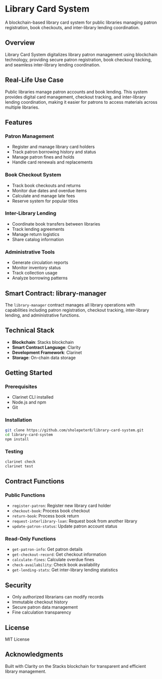 # Library Card System

A blockchain-based library card system for public libraries managing patron registration, book checkouts, and inter-library lending coordination.

## Overview

Library Card System digitalizes library patron management using blockchain technology, providing secure patron registration, book checkout tracking, and seamless inter-library lending coordination.

## Real-Life Use Case

Public libraries manage patron accounts and book lending. This system provides digital card management, checkout tracking, and inter-library lending coordination, making it easier for patrons to access materials across multiple libraries.

## Features

### Patron Management
- Register and manage library card holders
- Track patron borrowing history and status
- Manage patron fines and holds
- Handle card renewals and replacements

### Book Checkout System
- Track book checkouts and returns
- Monitor due dates and overdue items
- Calculate and manage late fees
- Reserve system for popular titles

### Inter-Library Lending
- Coordinate book transfers between libraries
- Track lending agreements
- Manage return logistics
- Share catalog information

### Administrative Tools
- Generate circulation reports
- Monitor inventory status
- Track collection usage
- Analyze borrowing patterns

## Smart Contract: library-manager

The `library-manager` contract manages all library operations with capabilities including patron registration, checkout tracking, inter-library lending, and administrative functions.

## Technical Stack

- **Blockchain**: Stacks blockchain
- **Smart Contract Language**: Clarity  
- **Development Framework**: Clarinet
- **Storage**: On-chain data storage

## Getting Started

### Prerequisites
- Clarinet CLI installed
- Node.js and npm
- Git

### Installation

```bash
git clone https://github.com/sholepeter8/library-card-system.git
cd library-card-system
npm install
```

### Testing

```bash
clarinet check
clarinet test
```

## Contract Functions

### Public Functions
- `register-patron`: Register new library card holder
- `checkout-book`: Process book checkout
- `return-book`: Process book return
- `request-interlibrary-loan`: Request book from another library
- `update-patron-status`: Update patron account status

### Read-Only Functions
- `get-patron-info`: Get patron details
- `get-checkout-record`: Get checkout information
- `calculate-fines`: Calculate overdue fines
- `check-availability`: Check book availability
- `get-lending-stats`: Get inter-library lending statistics

## Security

- Only authorized librarians can modify records
- Immutable checkout history
- Secure patron data management
- Fine calculation transparency

## License

MIT License

## Acknowledgments

Built with Clarity on the Stacks blockchain for transparent and efficient library management.
